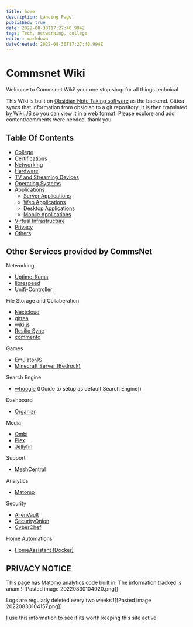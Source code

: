 ```yaml
---
title: home
description: Landing Page
published: true
date: 2022-08-30T17:27:40.994Z
tags: Tech, networking, college
editor: markdown
dateCreated: 2022-08-30T17:27:40.994Z
---
```

# Commsnet Wiki

Welcome to Commsnet Wiki! your one stop shop for all things technical

This Wiki is built on [Obsidian Note Taking software]() as the backend. Gittea syncs that information from obsidian to a git repository. It is then translated by [Wiki.JS]() so you can view it in a web format. Please explore and add content/comments were needed. thank you

## Table Of Contents

- [College](https://wiki.commsnet.org/en/WGU/home)
- [Certifications](https://wiki.commsnet.org/en/Certifications/home)
- [Networking](https://wiki.commsnet.org/en/Networking/home)
- [Hardware](https://wiki.commsnet.org/en/Hardware/home)
- [TV and Streaming Devices](https://wiki.commsnet.org/en/TV_Streaming_Devices)
- [Operating Systems](https://wiki.commsnet.org/en/Operating_Systems/Home)
- [Applications]()
	- [Server Applications](https://wiki.commsnet.org/en/Server_Applications/home)
	- [Web Applications](https://wiki.commsnet.org/en/Web_Applications/home)
	- [Desktop Applications](https://wiki.commsnet.org/en/Desktop_Applications/Home)
	- [Mobile Applications](https://wiki.commsnet.org/en/Mobile_Applications/home)
- [Virtual Infrastructure]()
- [Privacy](https://wiki.commsnet.org/en/Privacy/home)
- [Others](https://wiki.commsnet.org/en/FOSS)


## Other Services provided by CommsNet
Networking
- [Uptime-Kuma](https://status.commsnet.org)
- [librespeed](https://speedtest.commsnet.org)
- [Unifi-Controller]()

File Storage and Collaberation
- [Nextcloud](https://nextcloud.commsnet.org)
- [gittea](https://git.commsnet.org)
- [wiki.js](https://wikijs.commsnet.org)
- [Resilio Sync](https://resilio.commsnet.org)
- [commento](https://commento.commsnet.org)

Games
- [EmulatorJS](https://games.commsnet.org)
- [Minecraft Server (Bedrock)](tcp:minecraft.commsnet.org:19132)

Search Engine
- [whoogle](https://whoogle.commsnet.org) ([Guide to setup as default Search Engine])

Dashboard
- [Organizr](https://organizr.commsnet.org)

Media
- [Ombi](https://ombi.commsnet.org)
- [Plex](https://blackrifle.commsnet.org)
- [Jellyfin](https://jellyfin.commsnet.org)

Support
- [MeshCentral](https://support.commsnet.org)

Analytics
- [Matomo](https://matomo.commsnet.org)

Security
- [AlienVault]()
- [SecurityOnion]()
- [CyberChef](https://cyberchef.commsnet.org)

Home Automations
- [HomeAssistant (Docker)]()

## PRIVACY NOTICE
This page has [Matomo](https://matomo.org/) analytics code built in. The information tracked is anam 
![[Pasted image 20220830104020.png]]

Logs are regularly deleted every two weeks
![[Pasted image 20220830104157.png]]

I use this information to see if its worth keeping this site active

